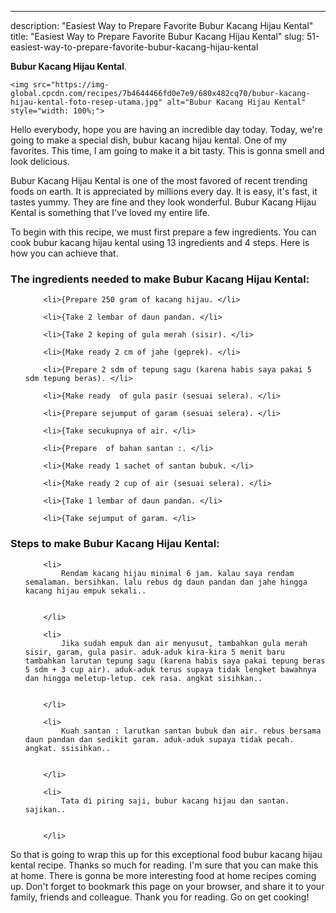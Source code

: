 ---
description: "Easiest Way to Prepare Favorite Bubur Kacang Hijau Kental"
title: "Easiest Way to Prepare Favorite Bubur Kacang Hijau Kental"
slug: 51-easiest-way-to-prepare-favorite-bubur-kacang-hijau-kental

<p>
	<strong>Bubur Kacang Hijau Kental</strong>. 
	
</p>
<p>
	
	<img src="https://img-global.cpcdn.com/recipes/7b4644466fd0e7e9/680x482cq70/bubur-kacang-hijau-kental-foto-resep-utama.jpg" alt="Bubur Kacang Hijau Kental" style="width: 100%;">
	
	
</p>
<p>
	Hello everybody, hope you are having an incredible day today. Today, we're going to make a special dish, bubur kacang hijau kental. One of my favorites. This time, I am going to make it a bit tasty. This is gonna smell and look delicious.
</p>
	
<p>
	Bubur Kacang Hijau Kental is one of the most favored of recent trending foods on earth. It is appreciated by millions every day. It is easy, it's fast, it tastes yummy. They are fine and they look wonderful. Bubur Kacang Hijau Kental is something that I've loved my entire life.
</p>
<p>
	
</p>

<p>
To begin with this recipe, we must first prepare a few ingredients. You can cook bubur kacang hijau kental using 13 ingredients and 4 steps. Here is how you can achieve that.
</p>

<h3>The ingredients needed to make Bubur Kacang Hijau Kental:</h3>

<ol>
	
		<li>{Prepare 250 gram of kacang hijau. </li>
	
		<li>{Take 2 lembar of daun pandan. </li>
	
		<li>{Take 2 keping of gula merah (sisir). </li>
	
		<li>{Make ready 2 cm of jahe (geprek). </li>
	
		<li>{Prepare 2 sdm of tepung sagu (karena habis saya pakai 5 sdm tepung beras). </li>
	
		<li>{Make ready  of gula pasir (sesuai selera). </li>
	
		<li>{Prepare sejumput of garam (sesuai selera). </li>
	
		<li>{Take secukupnya of air. </li>
	
		<li>{Prepare  of bahan santan :. </li>
	
		<li>{Make ready 1 sachet of santan bubuk. </li>
	
		<li>{Make ready 2 cup of air (sesuai selera). </li>
	
		<li>{Take 1 lembar of daun pandan. </li>
	
		<li>{Take sejumput of garam. </li>
	
</ol>
<p>
	
</p>

<h3>Steps to make Bubur Kacang Hijau Kental:</h3>

<ol>
	
		<li>
			Rendam kacang hijau minimal 6 jam. kalau saya rendam semalaman. bersihkan. lalu rebus dg daun pandan dan jahe hingga kacang hijau empuk sekali..
			
			
		</li>
	
		<li>
			Jika sudah empuk dan air menyusut, tambahkan gula merah sisir, garam, gula pasir. aduk-aduk kira-kira 5 menit baru tambahkan larutan tepung sagu (karena habis saya pakai tepung beras 5 sdm + 3 cup air). aduk-aduk terus supaya tidak lengket bawahnya dan hingga meletup-letup. cek rasa. angkat sisihkan..
			
			
		</li>
	
		<li>
			Kuah santan : larutkan santan bubuk dan air. rebus bersama daun pandan dan sedikit garam. aduk-aduk supaya tidak pecah. angkat. ssisihkan..
			
			
		</li>
	
		<li>
			Tata di piring saji, bubur kacang hijau dan santan. sajikan..
			
			
		</li>
	
</ol>

<p>
	
</p>

<p>
	So that is going to wrap this up for this exceptional food bubur kacang hijau kental recipe. Thanks so much for reading. I'm sure that you can make this at home. There is gonna be more interesting food at home recipes coming up. Don't forget to bookmark this page on your browser, and share it to your family, friends and colleague. Thank you for reading. Go on get cooking!
</p>
